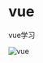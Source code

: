 # vue
vue学习

![vue](https://timgsa.baidu.com/timg?image&quality=80&size=b9999_10000&sec=1491153588105&di=d359ffc498657c3fb7d83b4677149dca&imgtype=0&src=http%3A%2F%2Fwww.liuhaihua.cn%2Fwp-content%2Fuploads%2F2015%2F11%2Fj2MRZv.png)
